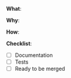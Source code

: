 <!--
Thanks for your interest in the project. Bugs filed and PRs submitted are appreciated!

Please make sure that you are familiar with and follow the Code of Conduct for
this project (found in the CODE_OF_CONDUCT.md file).

Also, please make sure you're familiar with and follow the instructions in the
contributing guidelines (found in the CONTRIBUTING.md file).

If you're new to contributing to open source projects, you might find this free
video course helpful: http://kcd.im/pull-request

Please fill out the information below to expedite the review and (hopefully)
merge of your pull request!
-->

**What**:
<!-- What changes are being made? (What feature/bug is being fixed here?) -->

**Why**:
<!-- Why are these changes necessary? -->

**How**:
<!-- How were these changes implemented? -->


**Checklist**:
<!-- Have you done all of these things?  -->

<!-- To check an item, place an "x" in the box like so: "- [x] Documentation" -->
<!-- If the item is irrelevant to your changes, replace or fill the box with "N/A" -->

- [ ] Documentation
- [ ] Tests
- [ ] Ready to be merged
      <!-- In your opinion, is this ready to be merged as soon as it's reviewed? -->

<!-- feel free to add additional comments -->
